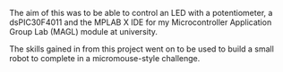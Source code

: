 The aim of this was to be able to control an LED with a potentiometer, a dsPIC30F4011 and the MPLAB X IDE for my Microcontroller Application Group Lab (MAGL) module at university.

The skills gained in from this project went on to be used to build a small robot to complete in a micromouse-style challenge.
